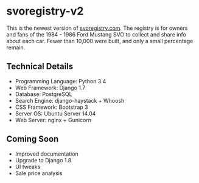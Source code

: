 svoregistry-v2
==============
This is the newest version of [svoregistry.com](http://www.svoregistry.com). The registry is for owners and fans of the 1984 - 1986 Ford Mustang SVO to collect and share info about each car. Fewer than 10,000 were built, and only a small percentage remain.

Technical Details
-----------------
* Programming Language: Python 3.4
* Web Framework: Django 1.7
* Database: PostgreSQL
* Search Engine: django-haystack + Whoosh
* CSS Framework: Bootstrap 3
* Server OS: Ubuntu Server 14.04
* Web Server: nginx + Gunicorn

Coming Soon
-----------
* Improved documentation
* Upgrade to Django 1.8
* UI tweaks
* Sale price analysis
